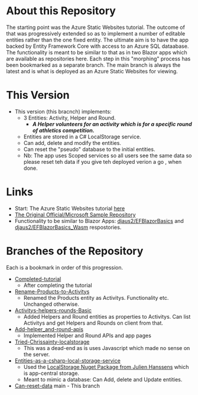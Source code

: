 # About this Repository

The starting point was the Azure Static Websites tutorial. The outcome of that was progressively extended so as to implement a number of editable entities 
rather than the one fixed entity. The ultimate aim is to have the app backed by Entity Framework Core with access to an Azure SQL dataabase. The functionality is meant to be similar to that as in two Blazor apps which are available as repositories here. Each step in this "morphing" process has been bookmarked as a separate branch. The main branch is always the latest and is what is deployed as an Azure Static Websites for viewing.

# This Version
- This version (this bracnch) implements: 
  - 3 Entities: Activity, Helper and Round. 
    - **_A Helper volunteers for an activity which is for a specific round of athletics competition._**
  - Entities are stored in a C# LocalStorage service.
  - Can add, delete and modify the entities.
  - Can reset the "pseudo" database to the initial entities.
  - Nb: The app uses Scoped services so all users see the same data so please reset teh data if you give teh deployed verion a go , when done.

# Links
- Start: The Azure Static Websites tutorial [here](https://docs.microsoft.com/en-us/learn/modules/publish-app-service-static-web-app-api-dotnet/)
- [The Original Official/Microsoft Sample Repository](https://github.com/MicrosoftDocs/mslearn-staticwebapp-dotnet)
- Functionality to be similar to Blazor Apps: [djaus2/EFBlazorBasics](https://github.com/djaus2/EFBlazorBasics) and [djaus2/EFBlazorBasics_Wasm](https://github.com/djaus2/EFBlazorBasics_Wasm) respostories.

# Branches of the Repository
Each is a bookmark in order of this progression.

- [Completed-tutorial](https://github.com/djaus2/mslearnstaticwebsite/tree/Completed-tutorial)
  - After completing the tutorial
- [Rename-Products-to-Activitys](https://github.com/djaus2/mslearnstaticwebsite/tree/Rename-Products-to-Activitys)
  - Renamed the Products entity as Activitys. Functionality etc. Unchanged otherwise.
- [Activitys-helpers-rounds-Basic](https://github.com/djaus2/mslearnstaticwebsite/tree/Activitys-Helpers-Rounds-Basic)
  - Added Helpers and Round entities as properties to Activitys. Can list Activitys and get Helpers and Rounds on client from that.
- [Add-helper_and-round-apis](https://github.com/djaus2/mslearnstaticwebsite/tree/Add-helper_and-round-apis)
  - Implemented Helper and Round APIs and app pages
- [Tried-Chrissainty-localstorage](https://github.com/djaus2/mslearnstaticwebsite/tree/Tried-Chrissainty-localstorage)
  - This was a dead-end as is uses Javascript which made no sense on the server.
- [Entities-as-a-csharp-local-storage-service](https://github.com/djaus2/mslearnstaticwebsite/tree/Entities-as-a-csharp-local-storage-service)
  - Used the [LocalStorage Nuget Package from Julien Hanssens](https://github.com/hanssens/localstorage) which is app-central storage.
  - Meant to mimic a database: Can Add, delete and Update entities.
- [Can-reset-data](https://github.com/djaus2/mslearnstaticwebsite/tree/Can-reset-data)
 main - This branch



